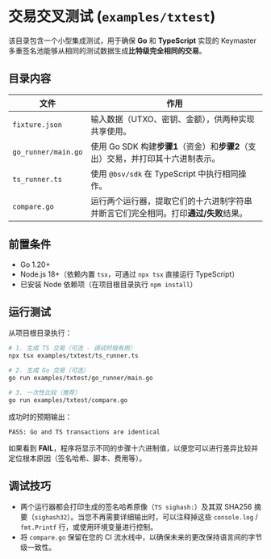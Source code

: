 # 交易交叉测试 (`examples/txtest`)

该目录包含一个小型集成测试，用于确保 **Go** 和 **TypeScript** 实现的 Keymaster 多重签名池能够从相同的测试数据生成**比特级完全相同的交易**。

## 目录内容

| 文件 | 作用 |
| ---- | ---- |
| `fixture.json` | 输入数据（UTXO、密钥、金额），供两种实现共享使用。 |
| `go_runner/main.go` | 使用 Go SDK 构建**步骤1**（资金）和**步骤2**（支出）交易，并打印其十六进制表示。 |
| `ts_runner.ts` | 使用 `@bsv/sdk` 在 TypeScript 中执行相同操作。 |
| `compare.go` | 运行两个运行器，提取它们的十六进制字符串并断言它们完全相同。打印**通过/失败**结果。 |

## 前置条件

* Go 1.20+
* Node.js 18+（依赖内置 `tsx`，可通过 `npx tsx` 直接运行 TypeScript）
* 已安装 Node 依赖项（在项目根目录执行 `npm install`）

## 运行测试

从项目根目录执行：

```bash
# 1. 生成 TS 交易（可选 - 调试时很有用）
npx tsx examples/txtest/ts_runner.ts

# 2. 生成 Go 交易（可选）
go run examples/txtest/go_runner/main.go

# 3. 一次性比较（推荐）
go run examples/txtest/compare.go
```

成功时的预期输出：

```
PASS: Go and TS transactions are identical
```

如果看到 **FAIL**，程序将显示不同的步骤十六进制值，以便您可以进行差异比较并定位根本原因（签名哈希、脚本、费用等）。

## 调试技巧

* 两个运行器都会打印生成的签名哈希原像（`TS sighash:`）及其双 SHA256 摘要（`sighash32`）。当您不再需要详细输出时，可以注释掉这些 `console.log` / `fmt.Printf` 行，或使用环境变量进行控制。
* 将 `compare.go` 保留在您的 CI 流水线中，以确保未来的更改保持语言间的字节级一致性。
